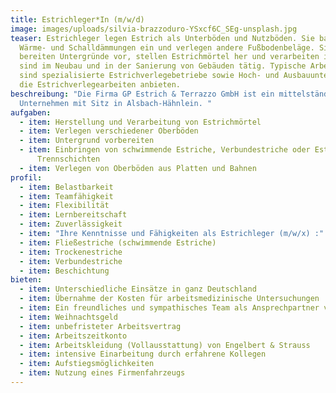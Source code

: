 ```yaml
---
title: Estrichleger*In (m/w/d)
image: images/uploads/silvia-brazzoduro-YSxcf6C_SEg-unsplash.jpg
teaser: Estrichleger legen Estrich als Unterböden und Nutzböden. Sie bauen
  Wärme- und Schalldämmungen ein und verlegen andere Fußbodenbeläge. Sie
  bereiten Untergründe vor, stellen Estrichmörtel her und verarbeiten ihn. Sie
  sind im Neubau und in der Sanierung von Gebäuden tätig. Typische Arbeitgeber
  sind spezialisierte Estrichverlegebetriebe sowie Hoch- und Ausbauunternehmen,
  die Estrichverlegearbeiten anbieten.
beschreibung: "Die Firma GP Estrich & Terrazzo GmbH ist ein mittelständiges
  Unternehmen mit Sitz in Alsbach-Hähnlein. "
aufgaben:
  - item: Herstellung und Verarbeitung von Estrichmörtel
  - item: Verlegen verschiedener Oberböden
  - item: Untergrund vorbereiten
  - item: Einbringen von schwimmende Estriche, Verbundestriche oder Estriche auf
      Trennschichten
  - item: Verlegen von Oberböden aus Platten und Bahnen
profil:
  - item: Belastbarkeit
  - item: Teamfähigkeit
  - item: Flexibilität
  - item: Lernbereitschaft
  - item: Zuverlässigkeit
  - item: "Ihre Kenntnisse und Fähigkeiten als Estrichleger (m/w/x) :"
  - item: Fließestriche (schwimmende Estriche)
  - item: Trockenestriche
  - item: Verbundestriche
  - item: Beschichtung
bieten:
  - item: Unterschiedliche Einsätze in ganz Deutschland
  - item: Übernahme der Kosten für arbeitsmedizinische Untersuchungen
  - item: Ein freundliches und sympathisches Team als Ansprechpartner vor Ort
  - item: Weihnachtsgeld
  - item: unbefristeter Arbeitsvertrag
  - item: Arbeitszeitkonto
  - item: Arbeitskleidung (Vollausstattung) von Engelbert & Strauss
  - item: intensive Einarbeitung durch erfahrene Kollegen
  - item: Aufstiegsmöglichkeiten
  - item: Nutzung eines Firmenfahrzeugs
---
```

